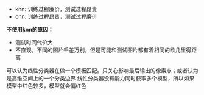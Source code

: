- knn: 训练过程廉价，测试过程昂贵
- cnn: 训练过程昂贵，测试过程廉价

**不使用knn的原因：**

- 测试时间代价大
- 不直观。不同的图片千差万别，但是可能和测试图片都有着相同的欧几里得距离

可以认为线性分类器在做一个模板匹配。只关心影响最后输出的像素点；或者认为是高维空间上的一个分类边界
线性分类器没有能力同时获取多个模型，所以如果模型中红色较多，模型就会偏红色
<!--stackedit_data:
eyJoaXN0b3J5IjpbNTA5OTc2NzksMTAyODEyODEyNiwyOTYxND
U3MTcsLTEwOTIzMzY4NTUsODM5Mzk2Njg2XX0=
-->
